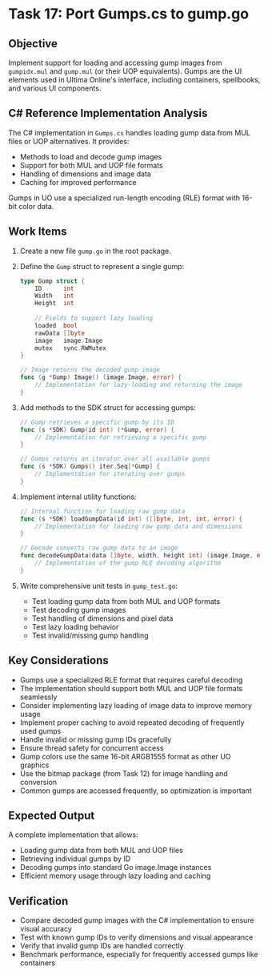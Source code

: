 # Task 17: Port Gumps.cs to gump.go

## Objective
Implement support for loading and accessing gump images from `gumpidx.mul` and `gump.mul` (or their UOP equivalents). Gumps are the UI elements used in Ultima Online's interface, including containers, spellbooks, and various UI components.

## C# Reference Implementation Analysis
The C# implementation in `Gumps.cs` handles loading gump data from MUL files or UOP alternatives. It provides:
- Methods to load and decode gump images
- Support for both MUL and UOP file formats
- Handling of dimensions and image data
- Caching for improved performance

Gumps in UO use a specialized run-length encoding (RLE) format with 16-bit color data.

## Work Items
1. Create a new file `gump.go` in the root package.

2. Define the `Gump` struct to represent a single gump:
   ```go
   type Gump struct {
       ID      int
       Width   int
       Height  int
       
       // Fields to support lazy loading
       loaded  bool
       rawData []byte
       image   image.Image
       mutex   sync.RWMutex
   }

   // Image returns the decoded gump image
   func (g *Gump) Image() (image.Image, error) {
       // Implementation for lazy-loading and returning the image
   }
   ```

3. Add methods to the SDK struct for accessing gumps:
   ```go
   // Gump retrieves a specific gump by its ID
   func (s *SDK) Gump(id int) (*Gump, error) {
       // Implementation for retrieving a specific gump
   }

   // Gumps returns an iterator over all available gumps
   func (s *SDK) Gumps() iter.Seq[*Gump] {
       // Implementation for iterating over gumps
   }
   ```

4. Implement internal utility functions:
   ```go
   // Internal function for loading raw gump data
   func (s *SDK) loadGumpData(id int) ([]byte, int, int, error) {
       // Implementation for loading raw gump data and dimensions
   }
   
   // Decode converts raw gump data to an image
   func decodeGumpData(data []byte, width, height int) (image.Image, error) {
       // Implementation of the gump RLE decoding algorithm
   }
   ```

5. Write comprehensive unit tests in `gump_test.go`:
   - Test loading gump data from both MUL and UOP formats
   - Test decoding gump images
   - Test handling of dimensions and pixel data
   - Test lazy loading behavior
   - Test invalid/missing gump handling

## Key Considerations
- Gumps use a specialized RLE format that requires careful decoding
- The implementation should support both MUL and UOP file formats seamlessly
- Consider implementing lazy loading of image data to improve memory usage
- Implement proper caching to avoid repeated decoding of frequently used gumps
- Handle invalid or missing gump IDs gracefully
- Ensure thread safety for concurrent access
- Gump colors use the same 16-bit ARGB1555 format as other UO graphics
- Use the bitmap package (from Task 12) for image handling and conversion
- Common gumps are accessed frequently, so optimization is important

## Expected Output
A complete implementation that allows:
- Loading gump data from both MUL and UOP files
- Retrieving individual gumps by ID
- Decoding gumps into standard Go image.Image instances
- Efficient memory usage through lazy loading and caching

## Verification
- Compare decoded gump images with the C# implementation to ensure visual accuracy
- Test with known gump IDs to verify dimensions and visual appearance
- Verify that invalid gump IDs are handled correctly
- Benchmark performance, especially for frequently accessed gumps like containers